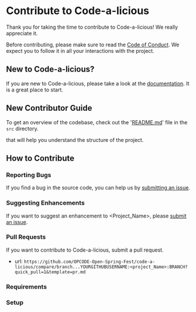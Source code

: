 # Contribute to Code-a-licious

Thank you for taking the time to contribute to Code-a-licious! We really appreciate it. 

Before contributing, please make sure to read the [Code of Conduct](../../CODE_OF_CONDUCT.md). We expect you to follow it in all your interactions with the project.

## New to Code-a-licious?

If you are new to Code-a-licious, please take a look at the [documentation](./Project_Tour.md). It is a great place to start. 

## New Contributor Guide

To get an overview of the codebase, check out the '[README.md](../src/README.md)' file in the `src` directory.

that will help you understand the structure of the project.

## How to Contribute

### Reporting Bugs

If you find a bug in the source code, you can help us by [submitting an issue](../ISSUE_TEMPLATE/bug_report.yaml).

### Suggesting Enhancements

If you want to suggest an enhancement to <Project_Name>, please [submit an issue](../ISSUE_TEMPLATE/feature_request.yaml).

### Pull Requests

If you want to contribute to Code-a-licious, submit a pull request.

- url: `https://github.com/OPCODE-Open-Spring-Fest/code-a-licious/compare/branch...YOURGITHUBUSERNAME:<project_Name>:BRANCH?quick_pull=1&template=pr.md`
  
### Requirements


### Setup


